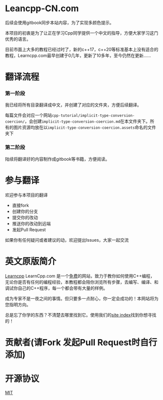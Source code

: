 # Leancpp-CN.com 

后续会使用gitbook同步本站内容，为了实现多颜色提示。

本项目的初衷是为了让正在学习Cpp同学提供一个中文的指导，方便大家学习这门优秀的语言。

目前市面上大多的教程已经过时了，新的c++17，c++20等标准基本上没有适合的教程，Learncpp.com最早创建于0几年，更新了10多年，至今仍然在更新……

# 翻译流程

### 第一阶段

我已经将所有目录翻译成中文，并创建了对应的文件夹，方便后续翻译。

每篇文件会对应一个网站`cpp-tutorial/implicit-type-conversion-coercion/`，会创建`implicit-type-conversion-coercion.md`在本文件夹下。所有的图片资源均放在以`implicit-type-conversion-coercion.assets`命名的文件夹下

### 第二阶段

陆续将翻译好的内容制作成gitbook等书籍，方便阅读。


# 参与翻译

欢迎参与本项目的翻译

- 直接fork
- 创建你的分支
- 提交你的改动
- 推送你的改动到远端
- 发起Pull Request

如果你有任何疑问或者建议的动，欢迎提出Issues，大家一起交流

# 英文原版简介
[Learncpp](www.learncpp.com)
LearnCpp.com 是一个<u>免费</u>的网站，致力于教你如何使用C++编程，无论你是否有任何的编程经验，本教程都会陪你浏览所有步骤，去编写、编译、和调试你自己的C++程序，每一个都会带有大量的样例。

成为专家不是一夜之间的事情。但只要多一点耐心，你一定会成功的！本网站将为您指明方向。

总是忘了你学的东西？不清楚去哪里找到它。使用我们的[site index](/site-index)找到你想寻找的！


# 贡献者(请Fork 发起Pull Request时自行添加)


# 开源协议
[MIT](https://github.com/jeasonstudio/CN-VScode-Docs/blob/master/LICENSE)
